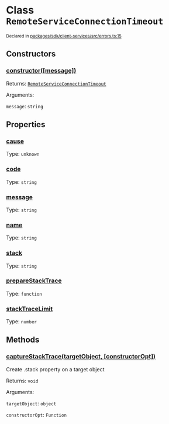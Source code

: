 # Class `RemoteServiceConnectionTimeout`
<sub>Declared in [packages/sdk/client-services/src/errors.ts:15](https://github.com/dxos/protocols/blob/main/packages/sdk/client-services/src/errors.ts#L15)</sub>




## Constructors
### [constructor(\[message\])](https://github.com/dxos/protocols/blob/main/packages/sdk/client-services/src/errors.ts#L16)


Returns: <code>[RemoteServiceConnectionTimeout](/api/@dxos/client-services/classes/RemoteServiceConnectionTimeout)</code>

Arguments: 

`message`: <code>string</code>

## Properties
### [cause]()
Type: <code>unknown</code>
### [code]()
Type: <code>string</code>
### [message]()
Type: <code>string</code>
### [name]()
Type: <code>string</code>
### [stack]()
Type: <code>string</code>
### [prepareStackTrace]()
Type: <code>function</code>
### [stackTraceLimit]()
Type: <code>number</code>

## Methods
### [captureStackTrace(targetObject, \[constructorOpt\])]()


Create .stack property on a target object

Returns: <code>void</code>

Arguments: 

`targetObject`: <code>object</code>

`constructorOpt`: <code>Function</code>